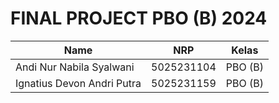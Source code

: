 # FINAL PROJECT PBO (B) 2024

| Name           | NRP        | Kelas     |
| ---            | ---        | ----------|
| Andi Nur Nabila Syalwani | 5025231104 | PBO (B) |
| Ignatius Devon Andri Putra | 5025231159 | PBO (B) |
